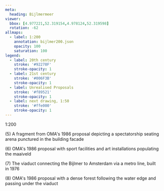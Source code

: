 ```yaml
---
meta:
  heading: Bijlmermeer
viewer:
  bbox: [4.977221,52.319154,4.978124,52.319598]
  rotation: -62
allmaps:
  - label: 1:200
    annotation: bijlmer200.json
    opacity: 100
    saturation: 100
legend:
  - label: 20th century
    stroke: '#92278F'
    stroke-opacity: 1
  - label: 21st century
    stroke: '#006F3B'
    stroke-opacity: 1
  - label: Unrealised Proposals
    stroke: '#f89521'
    stroke-opacity: 1
  - label: next drawing, 1:50
    stroke: '#ffe000'
    stroke-opacity: 1
---
```

1:200

(5) A fragment from OMA's 1986 proposal depicting a spectatorship seating arena punctured in the building facade


(6) OMA's 1986 proposal with sport facilities and art installations populating the maaiveld


(7) The viaduct connecting the Bijlmer to Amsterdam via a metro line, built in 1976


(8) OMA's 1986 proposal with a dense forest following the water edge and passing under the viaduct
